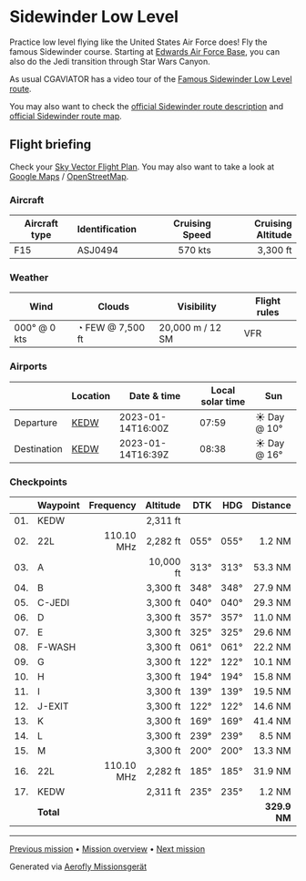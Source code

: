 # Sidewinder Low Level

Practice low level flying like the United States Air Force does! Fly the famous Sidewinder course. Starting at [Edwards Air Force Base](https://www.edwards.af.mil/), you can also do the Jedi transition through Star Wars Canyon.

As usual CGAVIATOR has a video tour of the [Famous Sidewinder Low Level route](https://www.youtube.com/watch?v=9vBqxE8UPO8).

You may also want to check the [official Sidewinder route description](https://www.edwards.af.mil/Portals/50/documents/R2508/Sidewinder%20SOP%20Rev%203%2004%20Mar%2020.pdf?ver=2020-03-12-165248-937) and [official Sidewinder route map](https://www.edwards.af.mil/Portals/50/documents/flight_safety/AFD-080619-069.pdf?ver=2016-06-23-153415-563).

## Flight briefing

Check your [Sky Vector Flight Plan](https://skyvector.com/?ll=34.91821934264146,-117.89067089814424&chart=301&zoom=3&fpl=N0570A033%20KEDW%203539N11829W%203607N11829W%203625N11801W%203636N11759W%203703N11813W%203709N11746W%203702N11737W%203648N11746W%203631N11734W%203621N11721W%203539N11722W%203537N11732W%203525N11740W%20KEDW). You may also want to take a look at [Google Maps](https://www.google.com/maps/@?api=1&map_action=map&center=36.03054444444443,-117.91825&zoom=6&basemap=terrain) / [OpenStreetMap](https://www.openstreetmap.org/#map=6/36.03054444444443/-117.91825).

### Aircraft

| Aircraft type | Identification | Cruising Speed | Cruising Altitude |
| ------------- | -------------- | -------------: | ----------------: |
| F15           | ASJ0494        |        570 kts |          3,300 ft |

### Weather

| Wind         | Clouds           | Visibility       | Flight rules |
| ------------ | ---------------- | ---------------- | ------------ |
| 000° @ 0 kts | ◔ FEW @ 7,500 ft | 20,000 m / 12 SM | VFR          |

### Airports

|             | Location                                 | Date & time       | Local solar time | Sun         |
| ----------- | ---------------------------------------- | ----------------- | ---------------- | ----------- |
| Departure   | [KEDW](https://opennav.com/airport/KEDW) | 2023-01-14T16:00Z | 07:59            | ☀ Day @ 10° |
| Destination | [KEDW](https://opennav.com/airport/KEDW) | 2023-01-14T16:39Z | 08:38            | ☀ Day @ 16° |

### Checkpoints

|     | Waypoint  |  Frequency |  Altitude |  DTK |  HDG |     Distance |       ETE |
| :-: | --------- | ---------: | --------: | ---: | ---: | -----------: | --------: |
| 01. | KEDW      |            |  2,311 ft |      |      |              |           |
| 02. | 22L       | 110.10 MHz |  2,282 ft | 055° | 055° |       1.2 NM |     02:29 |
| 03. | A         |            | 10,000 ft | 313° | 313° |      53.3 NM |     05:37 |
| 04. | B         |            |  3,300 ft | 348° | 348° |      27.9 NM |     02:57 |
| 05. | C-JEDI    |            |  3,300 ft | 040° | 040° |      29.3 NM |     03:06 |
| 06. | D         |            |  3,300 ft | 357° | 357° |      11.0 NM |     01:10 |
| 07. | E         |            |  3,300 ft | 325° | 325° |      29.6 NM |     03:07 |
| 08. | F-WASH    |            |  3,300 ft | 061° | 061° |      22.2 NM |     02:20 |
| 09. | G         |            |  3,300 ft | 122° | 122° |      10.1 NM |     01:04 |
| 10. | H         |            |  3,300 ft | 194° | 194° |      15.8 NM |     01:40 |
| 11. | I         |            |  3,300 ft | 139° | 139° |      19.5 NM |     02:04 |
| 12. | J-EXIT    |            |  3,300 ft | 122° | 122° |      14.6 NM |     01:33 |
| 13. | K         |            |  3,300 ft | 169° | 169° |      41.4 NM |     04:22 |
| 14. | L         |            |  3,300 ft | 239° | 239° |       8.5 NM |     00:54 |
| 15. | M         |            |  3,300 ft | 200° | 200° |      13.3 NM |     01:24 |
| 16. | 22L       | 110.10 MHz |  2,282 ft | 185° | 185° |      31.9 NM |     03:22 |
| 17. | KEDW      |            |  2,311 ft | 235° | 235° |       1.2 NM |     02:29 |
|     | **Total** |            |           |      |      | **329.9 NM** | **39:32** |

---

[Previous mission](./Mach_Loop_from_the_Sea.md) • [Mission overview](./README.md) • [Next mission](./Star_Wars_Canyon.md)

Generated via [Aerofly Missionsgerät](https://github.com/fboes/aerofly-missions)
